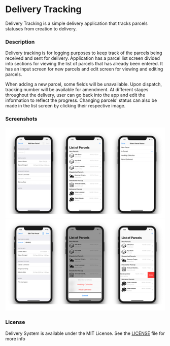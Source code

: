 # Delivery Tracking

Delivery Tracking is a simple delivery application that tracks parcels statuses from creation to delivery.

### Description

Delivery tracking is for logging purposes to keep track of the parcels being received and sent for delivery. Application has a parcel list screen divided into sections for viewing the list of parcels that has already been entered. It has an input screen for new parcels and edit screen for viewing and editing parcels. 

When adding a new parcel, some fields will be unavailable. Upon dispatch, tracking number will be available for amendment. At different stages throughout the delivery, user can go back into the app and edit the information to reflect the progress. Changing parcels' status can also be made in the list screen by clicking their respective image.


### Screenshots

![Delivery Tracker](delivery1.png)
![Delivery Tracker](delivery2.png)

### License

Delivery System is available under the MIT License. See the [LICENSE](https://github.com/arvnq/DeliverySystem/blob/master/LICENSE) file for more info


